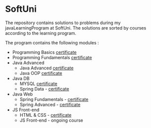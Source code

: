 # SoftUni
The repository contains solutions to problems during my javaLearningProgram at SoftUni.
The solutions are sorted by courses according to the learning program.


The program contains the following modules : 

- Programming Basics [certificate](https://softuni.bg/certificates/details/140089/040083a4)
- Programming Fundamentals [certificate](https://softuni.bg/certificates/details/148552/7e09709b)
- Java Advanced
  + Java Advanced [certificate](https://softuni.bg/certificates/details/161720/18fd6d44)
  + Java OOP [certificate](https://softuni.bg/certificates/details/168971/882c9827)
- Java DB
  + MYSQL [certificate](https://softuni.bg/certificates/details/172257/52a4b645)
  + Spring Data - [certificate](https://softuni.bg/certificates/details/180573/80c84453)
- Java Web
  + Spring Fundamentals - [certificate](https://softuni.bg/certificates/details/191553/6461ca2c)
  + Spring Advanced - [certificate](https://softuni.bg/certificates/details/197693/eff6a443)
- JS Front-end
  + HTML & CSS - [certificate](https://softuni.bg/certificates/details/205362/a333f09f)
  + JS Front-end - ongoing course
  
